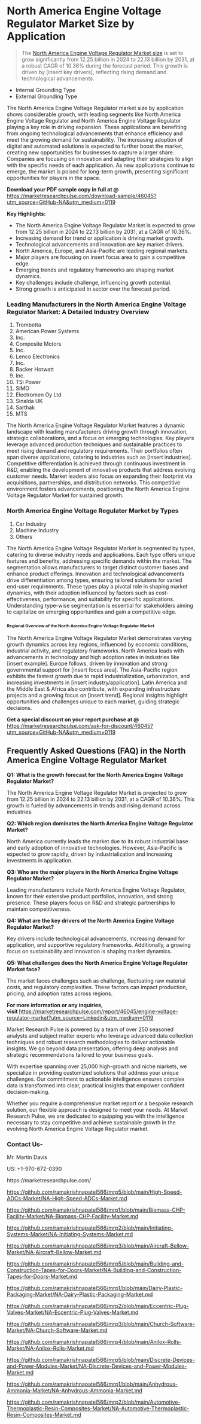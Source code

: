 <h1>North America Engine Voltage Regulator Market&nbsp;Size by Application</h1><blockquote><p>The <a href="https://marketresearchpulse.com/download-sample/46045?utm_source=GitHub-NA&amp;utm_medium=0119">North America Engine Voltage Regulator Market size</a> is set to grow significantly from 12.25 billion in 2024 to 22.13 billion by 2031, at a robust CAGR of 10.36% during the forecast period. This growth is driven by [insert key drivers], reflecting rising demand and technological advancements.</p></blockquote><ul><li>Internal Grounding Type<li> External Grounding Type</li></ul><p>The North America Engine Voltage Regulator market size by application shows considerable growth, with leading segments like North America Engine Voltage Regulator and North America Engine Voltage Regulator playing a key role in driving expansion. These applications are benefiting from ongoing technological advancements that enhance efficiency and meet the growing demand for sustainability. The increasing adoption of digital and automated solutions is expected to further boost the market, creating new opportunities for businesses to capture a larger share. Companies are focusing on innovation and adapting their strategies to align with the specific needs of each application. As new applications continue to emerge, the market is poised for long-term growth, presenting significant opportunities for players in the space.</p><p><strong>Download your PDF sample copy in full at @ </strong><a href="https://marketresearchpulse.com/download-sample/46045?utm_source=GitHub-NA&amp;utm_medium=0119">https://marketresearchpulse.com/download-sample/46045?utm_source=GitHub-NA&amp;utm_medium=0119</a></p><p><strong>Key Highlights: </strong></p><ul><li>The North America Engine Voltage Regulator Market is expected to grow from 12.25 billion in 2024 to 22.13 billion by 2031, at a CAGR of 10.36%.</li><li>Increasing demand for trend or application is driving market growth.</li><li>Technological advancements and innovation are key market drivers.</li><li>North America, Europe, and Asia-Pacific are leading regional markets.</li><li>Major players are focusing on insert focus area to gain a competitive edge.</li><li>Emerging trends and regulatory frameworks are shaping market dynamics.</li><li>Key challenges include challenge, influencing growth potential.</li><li>Strong growth is anticipated in sector over the forecast period.</li></ul><h3>Leading Manufacturers in the North America Engine Voltage Regulator Market: A Detailed Industry Overview</h3><ol><li>Trombetta</li><li>American Power Systems</li><li>Inc.</li><li>Composite Motors</li><li>Inc.</li><li>Lenco Electronics</li><li>Inc.</li><li>Backer Hotwatt</li><li>Inc.</li><li>TSi Power</li><li>SIMO</li><li>Electromen Oy Ltd</li><li>Sinalda UK</li><li>Sarthak</li><li>MTS</li></ol><div class="flex max-w-full flex-col flex-grow"><div class="min-h-8 text-message flex w-full flex-col items-end gap-2 whitespace-normal break-words [.text-message+&amp;]:mt-5" dir="auto" data-message-author-role="assistant" data-message-id="fd8432e4-4910-450d-b182-61b7bfb0a01f" data-message-model-slug="gpt-4o"><div class="flex w-full flex-col gap-1 empty:hidden first:pt-[3px]"><div class="markdown prose w-full break-words dark:prose-invert light"><p>The North America Engine Voltage Regulator Market features a dynamic landscape with leading manufacturers driving growth through innovation, strategic collaborations, and a focus on emerging technologies. Key players leverage advanced production techniques and sustainable practices to meet rising demand and regulatory requirements. Their portfolios often span diverse applications, catering to industries such as [insert industries]. Competitive differentiation is achieved through continuous investment in R&amp;D, enabling the development of innovative products that address evolving customer needs. Market leaders also focus on expanding their footprint via acquisitions, partnerships, and distribution networks. This competitive environment fosters advancements, positioning the North America Engine Voltage Regulator Market for sustained growth.</p></div></div></div></div><h3>North America Engine Voltage Regulator Market by Types</h3><ol><li>Car Industry<li> Machine Industry<li> Others</li></ol><div class="flex max-w-full flex-col flex-grow"><div class="min-h-8 text-message flex w-full flex-col items-end gap-2 whitespace-normal break-words [.text-message+&amp;]:mt-5" dir="auto" data-message-author-role="assistant" data-message-id="084470be-0bb7-4664-bddf-5156b4f41249" data-message-model-slug="gpt-4o-mini"><div class="flex w-full flex-col gap-1 empty:hidden first:pt-[3px]"><div class="markdown prose w-full break-words dark:prose-invert light"><p>The North America Engine Voltage Regulator Market is segmented by types, catering to diverse industry needs and applications. Each type offers unique features and benefits, addressing specific demands within the market. The segmentation allows manufacturers to target distinct customer bases and enhance product offerings. Innovation and technological advancements drive differentiation among types, ensuring tailored solutions for varied end-user requirements. These types play a pivotal role in shaping market dynamics, with their adoption influenced by factors such as cost-effectiveness, performance, and suitability for specific applications. Understanding type-wise segmentation is essential for stakeholders aiming to capitalize on emerging opportunities and gain a competitive edge.</p></div></div></div></div><h3><span style="font-size: 11px;">Regional Overview of the North America Engine Voltage Regulator Market</span></h3><div class="flex max-w-full flex-col flex-grow"><div class="min-h-8 text-message flex w-full flex-col items-end gap-2 whitespace-normal break-words [.text-message+&amp;]:mt-5" dir="auto" data-message-author-role="assistant" data-message-id="e9038762-ce64-4e30-91c9-9bd413514231" data-message-model-slug="gpt-4o-mini"><div class="flex w-full flex-col gap-1 empty:hidden first:pt-[3px]"><div class="markdown prose w-full break-words dark:prose-invert light"><p>The North America Engine Voltage Regulator Market demonstrates varying growth dynamics across key regions, influenced by economic conditions, industrial activity, and regulatory frameworks. North America leads with advancements in technology and high adoption rates in industries like [insert example]. Europe follows, driven by innovation and strong governmental support for [insert focus area]. The Asia-Pacific region exhibits the fastest growth due to rapid industrialization, urbanization, and increasing investments in [insert industry/application]. Latin America and the Middle East &amp; Africa also contribute, with expanding infrastructure projects and a growing focus on [insert trend]. Regional insights highlight opportunities and challenges unique to each market, guiding strategic decisions.</p></div></div></div></div><p><strong>Get a special discount on your report purchase at @ </strong><a href="https://marketresearchpulse.com/ask-for-discount/46045?utm_source=GitHub-NA&amp;utm_medium=0119">https://marketresearchpulse.com/ask-for-discount/46045?utm_source=GitHub-NA&amp;utm_medium=0119</a></p><h2>Frequently Asked Questions (FAQ) in the North America Engine Voltage Regulator Market</h2><p><strong>Q1: What is the growth forecast for the North America Engine Voltage Regulator Market?</strong></p><p>The North America Engine Voltage Regulator Market is projected to grow from 12.25 billion in 2024 to 22.13 billion by 2031, at a CAGR of 10.36%. This growth is fueled by advancements in trends and rising demand across industries.</p><p><strong>Q2: Which region dominates the North America Engine Voltage Regulator Market?</strong></p><p>North America currently leads the market due to its robust industrial base and early adoption of innovative technologies. However, Asia-Pacific is expected to grow rapidly, driven by industrialization and increasing investments in application.</p><p><strong>Q3: Who are the major players in the North America Engine Voltage Regulator Market?</strong></p><p>Leading manufacturers include North America Engine Voltage Regulator, known for their extensive product portfolios, innovation, and strong presence. These players focus on R&amp;D and strategic partnerships to maintain competitiveness.</p><p><strong>Q4: What are the key drivers of the North America Engine Voltage Regulator Market?</strong></p><p>Key drivers include technological advancements, increasing demand for application, and supportive regulatory frameworks. Additionally, a growing focus on sustainability and innovation is shaping market dynamics.</p><p><strong>Q5: What challenges does the North America Engine Voltage Regulator Market face?</strong></p><p>The market faces challenges such as challenge, fluctuating raw material costs, and regulatory complexities. These factors can impact production, pricing, and adoption rates across regions.</p><p><strong>For more information or any inquiries, visit&nbsp;</strong><a href="https://marketresearchpulse.com/report/46045/engine-voltage-regulator-market?utm_source=Linkedin&utm_medium=0119">https://marketresearchpulse.com/report/46045/engine-voltage-regulator-market?utm_source=Linkedin&utm_medium=0119</a></p><p>Market Research Pulse is powered by a team of over 250 seasoned analysts and subject matter experts who leverage advanced data collection techniques and robust research methodologies to deliver actionable insights. We go beyond data presentation, offering deep analysis and strategic recommendations tailored to your business goals.</p><p>With expertise spanning over 25,000 high-growth and niche markets, we specialize in providing customized solutions that address your unique challenges. Our commitment to actionable intelligence ensures complex data is transformed into clear, practical insights that empower confident decision-making.</p><p>Whether you require a comprehensive market report or a bespoke research solution, our flexible approach is designed to meet your needs. At Market Research Pulse, we are dedicated to equipping you with the intelligence necessary to stay competitive and achieve sustainable growth in the evolving North America Engine Voltage Regulator market.</p><h3><strong>Contact Us-</strong></h3><p>Mr. Martin Davis</p><p>US: +1-970-672-0390</p><p>https://marketresearchpulse.com/</p><p><a href="https://github.com/ramakrishnapatel566/mrp5/blob/main/High-Speed-ADCs-Market/NA-High-Speed-ADCs-Market.md">https://github.com/ramakrishnapatel566/mrp5/blob/main/High-Speed-ADCs-Market/NA-High-Speed-ADCs-Market.md</a></p><p><a href="https://github.com/ramakrishnapatel566/mrp1/blob/main/Biomass-CHP-Facility-Market/NA-Biomass-CHP-Facility-Market.md">https://github.com/ramakrishnapatel566/mrp1/blob/main/Biomass-CHP-Facility-Market/NA-Biomass-CHP-Facility-Market.md</a></p><p><a href="https://github.com/ramakrishnapatel566/mrp2/blob/main/Initiating-Systems-Market/NA-Initiating-Systems-Market.md">https://github.com/ramakrishnapatel566/mrp2/blob/main/Initiating-Systems-Market/NA-Initiating-Systems-Market.md</a></p><p><a href="https://github.com/ramakrishnapatel566/mrp3/blob/main/Aircraft-Bellow-Market/NA-Aircraft-Bellow-Market.md">https://github.com/ramakrishnapatel566/mrp3/blob/main/Aircraft-Bellow-Market/NA-Aircraft-Bellow-Market.md</a></p><p><a href="https://github.com/ramakrishnapatel566/mrp5/blob/main/Building-and-Construction-Tapes-for-Doors-Market/NA-Building-and-Construction-Tapes-for-Doors-Market.md">https://github.com/ramakrishnapatel566/mrp5/blob/main/Building-and-Construction-Tapes-for-Doors-Market/NA-Building-and-Construction-Tapes-for-Doors-Market.md</a></p><p><a href="https://github.com/ramakrishnapatel566/mrp1/blob/main/Dairy-Plastic-Packaging-Market/NA-Dairy-Plastic-Packaging-Market.md">https://github.com/ramakrishnapatel566/mrp1/blob/main/Dairy-Plastic-Packaging-Market/NA-Dairy-Plastic-Packaging-Market.md</a></p><p><a href="https://github.com/ramakrishnapatel566/mrp2/blob/main/Eccentric-Plug-Valves-Market/NA-Eccentric-Plug-Valves-Market.md">https://github.com/ramakrishnapatel566/mrp2/blob/main/Eccentric-Plug-Valves-Market/NA-Eccentric-Plug-Valves-Market.md</a></p><p><a href="https://github.com/ramakrishnapatel566/mrp3/blob/main/Church-Software-Market/NA-Church-Software-Market.md">https://github.com/ramakrishnapatel566/mrp3/blob/main/Church-Software-Market/NA-Church-Software-Market.md</a></p><p><a href="https://github.com/ramakrishnapatel566/mrp4/blob/main/Anilox-Rolls-Market/NA-Anilox-Rolls-Market.md">https://github.com/ramakrishnapatel566/mrp4/blob/main/Anilox-Rolls-Market/NA-Anilox-Rolls-Market.md</a></p><p><a href="https://github.com/ramakrishnapatel566/mrp5/blob/main/Discrete-Devices-and-Power-Modules-Market/NA-Discrete-Devices-and-Power-Modules-Market.md">https://github.com/ramakrishnapatel566/mrp5/blob/main/Discrete-Devices-and-Power-Modules-Market/NA-Discrete-Devices-and-Power-Modules-Market.md</a></p><p><a href="https://github.com/ramakrishnapatel566/mrp1/blob/main/Anhydrous-Ammonia-Market/NA-Anhydrous-Ammonia-Market.md">https://github.com/ramakrishnapatel566/mrp1/blob/main/Anhydrous-Ammonia-Market/NA-Anhydrous-Ammonia-Market.md</a></p><p><a href="https://github.com/ramakrishnapatel566/mrp2/blob/main/Automotive-Thermoplastic-Resin-Composites-Market/NA-Automotive-Thermoplastic-Resin-Composites-Market.md">https://github.com/ramakrishnapatel566/mrp2/blob/main/Automotive-Thermoplastic-Resin-Composites-Market/NA-Automotive-Thermoplastic-Resin-Composites-Market.md</a></p>
